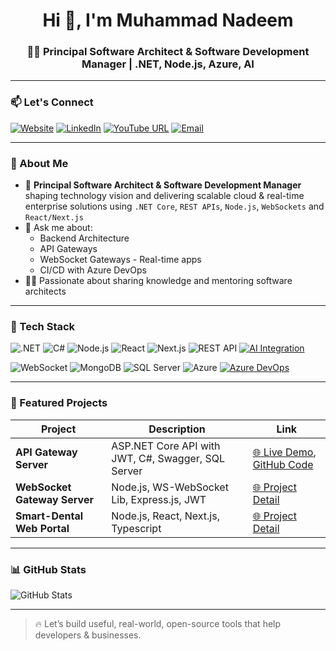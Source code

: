 <h1 align="center">Hi 👋, I'm Muhammad Nadeem</h1>
<h3 align="center">👨‍💻 Principal Software Architect & Software Development Manager | .NET, Node.js, Azure, AI </h3>

---

### 📫 Let's Connect

[![Website](https://img.shields.io/badge/Portfolio-2EA44F?style=for-the-badge&logo=google-chrome&logoColor=white)](https://mnadeem-portfolio.vercel.app/)
[![LinkedIn](https://img.shields.io/badge/-LinkedIn-blue?style=for-the-badge&logo=linkedin)](https://www.linkedin.com/in/muhammad-nadeem-a3321ba4/)
[![YouTube URL](https://img.shields.io/badge/YouTube-Subscribe-red?logo=youtube&style=for-the-badge)](https://www.youtube.com/@FastCodingPoint)
[![Email](https://img.shields.io/badge/-Email-blue?style=for-the-badge&logo=gmail&logoColor=white)](mailto:nadw95@yahoo.com)

---
### 💼 About Me

- 🔭 **Principal Software Architect & Software Development Manager** shaping technology vision and delivering scalable cloud & real-time enterprise solutions using `.NET Core`, `REST APIs`, `Node.js`, `WebSockets` and `React/Next.js`
- 💬 Ask me about:
  - Backend Architecture
  - API Gateways
  - WebSocket Gateways - Real-time apps
  - CI/CD with Azure DevOps
- 👨‍🏫 Passionate about sharing knowledge and mentoring software architects

---

### 🚀 Tech Stack

![.NET](https://img.shields.io/badge/.NET-512BD4?style=for-the-badge&logo=dotnet&logoColor=white)
![C#](https://img.shields.io/badge/C%23-239120?style=for-the-badge&logo=c-sharp&logoColor=white)
![Node.js](https://img.shields.io/badge/Node.js-339933?style=for-the-badge&logo=node.js&logoColor=white)
![React](https://img.shields.io/badge/React-20232A?style=for-the-badge&logo=react&logoColor=61DAFB)
![Next.js](https://img.shields.io/badge/Next.js-000000?style=for-the-badge&logo=nextdotjs&logoColor=white)
![REST API](https://img.shields.io/badge/REST%20API-FF6C37?style=for-the-badge&logo=api&logoColor=white)
[![AI Integration](https://img.shields.io/badge/🤖_LLM_Integration-4B8DF8?style=for-the-badge&logo=openai&logoColor=white)](#)

![WebSocket](https://img.shields.io/badge/WebSocket-4c1?style=for-the-badge&logo=websocket&logoColor=white)
![MongoDB](https://img.shields.io/badge/MongoDB-4EA94B?style=for-the-badge&logo=mongodb&logoColor=white)
![SQL Server](https://img.shields.io/badge/SQL%20Server-CC2927?style=for-the-badge&logo=microsoftsqlserver&logoColor=white)
![Azure](https://img.shields.io/badge/Azure-0078D4?style=for-the-badge&logo=microsoftazure&logoColor=white)
[![Azure DevOps](https://img.shields.io/badge/Azure_DevOps-CI%2FCD-0078D7?style=for-the-badge&logo=azure-devops&logoColor=white)](#)

---

### 📂 Featured Projects

| Project | Description | Link |
|--------|-------------|------|
| **API Gateway Server** | ASP.NET Core API with JWT, C#, Swagger, SQL Server | [🌐 Live Demo](https://healthcare-webapi.azurewebsites.net/swagger/index.html),  [GitHub Code](https://github.com/mnadeem-dev/portfolio-nextjs-app) |
| **WebSocket Gateway Server** | Node.js, WS-WebSocket Lib, Express.js, JWT| [🌐 Project Detail](https://mnadeem-portfolio.vercel.app/projects/websocket-server) |
| **Smart-Dental Web Portal** | Node.js, React, Next.js, Typescript | [🌐 Project Detail](https://mnadeem-portfolio.vercel.app/projects/web-portal) |


---

### 📊 GitHub Stats

![GitHub Stats](https://github-readme-stats.vercel.app/api?username=mnadeem-dev&show_icons=true&theme=default)

---

> 🔥 Let’s build useful, real-world, open-source tools that help developers & businesses.

